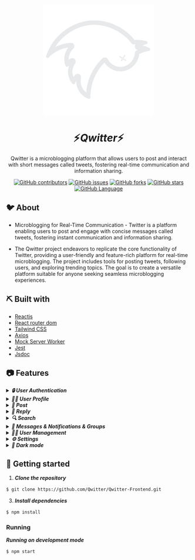 <div align="center">
<img height="300" src="./src/assets/logo.png">
</div>


<div align="center">
    <h1 align='center'>⚡️<i>Qwitter</i>⚡️</h1>
    <p>Qwitter is a microblogging platform that allows users to post and interact with short messages called tweets, fostering real-time communication and information sharing.</p>
</div>



<div align="center">

[![GitHub contributors](https://img.shields.io/github/contributors/Qwitter/Qwitter-Frontend)](https://github.com/Qwitter/Qwitter-Frontend/contributors)
[![GitHub issues](https://img.shields.io/github/issues/Qwitter/Qwitter-Frontend)](https://github.com/Qwitter/Qwitter-Frontend/issues)
[![GitHub forks](https://img.shields.io/github/forks/Qwitter/Qwitter-Frontend)](https://github.com/Qwitter/Qwitter-Frontend/network)
[![GitHub stars](https://img.shields.io/github/stars/Qwitter/Qwitter-Frontend)](https://github.com/Qwitter/Qwitter-Frontend/stargazers)
[![GitHub Language](https://img.shields.io/github/languages/top/Qwitter/Qwitter-Frontend)](https://img.shields.io/github/languages/Qwitter/Qwitter-Frontend)
</div>


## 🐦 About
- Microblogging for Real-Time Communication - Twitter is a platform enabling users to post and engage with concise messages called tweets, fostering instant communication and information sharing.

- The Qwitter project endeavors to replicate the core functionality of Twitter, providing a user-friendly and feature-rich platform for real-time microblogging. The project includes tools for posting tweets, following users, and exploring trending topics. The goal is to create a versatile platform suitable for anyone seeking seamless microblogging experiences.

## ⛏️ Built with

- [Reactjs](https://reactjs.org/)
- [React router dom](https://reactrouter.com/en/main)
- [Tailwind CSS](https://tailwindcss.com/)
- [Axios](https://axios-http.com/docs/intro)
- [Mock Server Worker](https://mswjs.io/)
- [Jest](https://jestjs.io/)
- [Jsdoc](https://jsdoc.app/)


## 📷 Features


<details>
<summary>
    
<h4 style="display: inline">
<strong><em>🔒 User Authentication</em></strong></h4>
    
</summary>

- You can use your Google account
- Sign up
- Login in
- Forget password 
    
</details>



<details>
    
<summary>

<h4 style="display: inline">
<strong><em> 🙍‍♂️ User Profile</em></strong></h4>

</summary>

- Profile overview (name, bio, profile picture, etc..)
- Your Posts
- Your Replies
- Your Media
- Your Likes
- Your Followers/Followings

</details>

<details>
<summary>
<h4 style="display: inline">
<strong><em> 📰 Post</em></strong></h4>

</summary>

- Create a rich text post
- Create posts with any type of media (GIF, images, videos, etc..)
- Save post
- Hide post
- Report post
- Edit Post
- Delete post

</details>


<details>
<summary>
<h4 style="display: inline">
<strong><em> 💬 Reply</em></strong></h4>

</summary>

- Create rich text reply
- Nested replies
- Edit reply

</details>


<details>
<summary>
<h4 style="display: inline">
<strong><em> 🔍 Search</em></strong></h4>
</summary>

- Search bar, Page
  - Search People
  - Search Posts

- Provide search results for users 
    
</details>


<details>
<summary>
<h4 style="display: inline">
<strong><em> 📧 Messages & Notifications & Groups </em></strong></h4>
</summary>

- Notifications
  - Push notifications
  - All notifications
- Messages
  - All messages
  - Unread messages
  - Sent
  - Usernames mentions
  - Delete message
  - Reply to message
- Groups
  - create group
  - delete group
  - add people to a group
  
</details>

<details>
<summary>
<h4 style="display: inline">
<strong><em> 🧑‍💼 User Management</em></strong></h4>
</summary>

- Follow
  - follow user
  - unfollow user

- Mute
  - mute user
  - unmute user

- Block
  - block user
  - unblock user

</details>



<details>
<summary>
<h4 style="display: inline">
<strong><em> ⚙️ Settings</em></strong></h4>
</summary>

- Account
  - change email address
  - change username
  - change Password

- Profile
  - change display name
  - change profile picture
  - change bio

- Safety and privacy
  - Blocked people
  - Muted people

</details>


<details>
<summary>
<h4 style="display: inline">
<strong><em> 🌙 Dark mode</em></strong></h4>
</summary>
 
</details>

## 🏁 Getting started

1. **_Clone the repository_**

```sh
$ git clone https://github.com/Qwitter/Qwitter-Frontend.git
```

3. **_Install dependencies_**

```sh
$ npm install
```

### Running

**_Running on development mode_**

```sh
$ npm start
```
